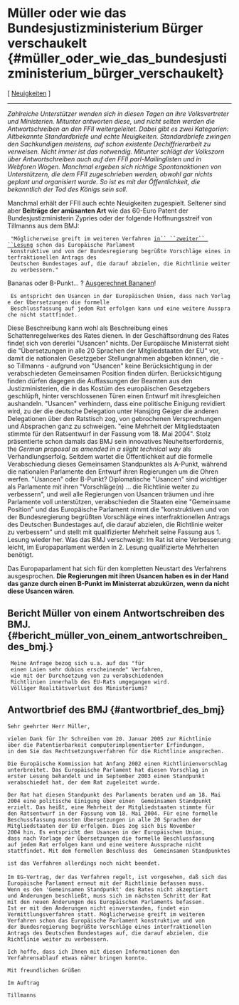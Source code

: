# Müller oder wie das Bundesjustizministerium Bürger verschaukelt {#müller_oder_wie_das_bundesjustizministerium_bürger_verschaukelt}

\[ [ Neuigkeiten](SwpatcninoDe "wikilink") \]

------------------------------------------------------------------------

*Zahlreiche Unterstützer wenden sich in diesen Tagen an ihre
Volksvertreter und Ministerien. Mitunter antworten diese, und nicht
selten werden die Antwortschreiben an den FFII weitergeleitet. Dabei
gibt es zwei Kategorien: Altbekannte Standardbriefe und echte
Neuigkeiten. Standardbriefe zwingen den Sachkundigen meistens, auf schon
existente Dechiffrierarbeit zu verweisen. Nicht immer ist das notwendig.
Mitunter schlägt der Volkszorn über Antwortschreiben auch auf den FFII
parl-Mailinglisten und in Webforen Wogen. Manchmal ergeben sich richtige
Spontanaktionen von Unterstützern, die dem FFII zugeschrieben werden,
obwohl gar nichts geplant und organisiert wurde. So ist es mit der
Öffentlichkeit, die bekanntlich der Tod des Königs sein soll.*

Manchmal erhält der FFII auch echte Neuigkeiten zugespielt. Seltener
sind aber **Beiträge der amüsanten Art** wie das 60-Euro Patent der
Bundesjustizministerin Zypries oder der folgende Hoffnungsstreif von
Tillmanns aus dem BMJ:

` "Möglicherweise greift im weiteren Verfahren `[`in`` ``zweiter`` ``Lesung`](d.h. "wikilink")` schon das Europäische Parlament `\
` konstruktive und von der Bundesregierung begrüßte Vorschläge eines interfraktionellen Antrags des `\
` Deutschen Bundestages auf, die darauf abzielen, die Richtlinie weiter zu verbessern."`

Bananas oder B-Punkt\... ? [Ausgerechnet
Bananen](http://ingeb.org/songs/yeswehav.html "wikilink")!

` Es entspricht den Usancen in der Europäischen Union, dass nach Vorlage der Übersetzungen die formelle `\
` Beschlussfassung auf jedem Rat erfolgen kann und eine weitere Aussprache nicht stattfindet.`

Diese Beschreibung kann wohl als Beschreibung eines Schattenregelwerkes
des Rates dienen. In der Geschäftsordnung des Rates findet sich von
dererlei \"Usancen\" nichts. Der Europäische Ministerrat sieht die
\"Übersetzungen in alle 20 Sprachen der Mitgliedstaaten der EU\" vor,
damit die nationalen Gesetzgeber Stellungnahmen abgeben können, die - so
Tillmanns - aufgrund von \"Usancen\" keine Berücksichtigung in der
verabschiedeten Gemeinsamen Position finden dürfen. Berücksichtigung
finden dürfen dagegen die Auffassungen der Beamten aus den
Justizministerien, die in das Kostüm des europäischen Gesetzgebers
geschlüpft, hinter verschlossenen Türen einen Entwurf mit ihresgleichen
aushandeln. \"Usancen\" verhindern, dass eine politische Einigung
revidiert wird, zu der die deutsche Delegation unter Hansjörg Geiger die
anderen Delegationen über den Ratstisch zog, von gebrochenen
Versprechungen und Absprachen ganz zu schweigen. \"eine Mehrheit der
Mitgliedstaaten stimmte für den Ratsentwurf in der Fassung vom 18. Mai
2004\". Stolz präsentierte schon damals das BMJ sein innovatives
Neuheitserfordernis, the *German proposal as amended in a slight
technical way* als Verhandlungserfolg. Seitdem wartet die Öffentlichkeit
auf die formelle Verabschiedung dieses Gemeinsamen Standpunktes als
A-Punkt, während die nationalen Parlamente den Entwurf ihren Regierungen
um die Ohren werfen. \"Usancen\" oder B-Punkt? Diplomatische \"Usancen\"
sind wichtiger als Parlamente mit ihren \"Vorschläge(n) \... die
Richtlinie weiter zu verbessern\", und weil alle Regierungen von Usancen
träumen und ihre Parlamente voll unterstützen, verabschieden die Staaten
eine \"Gemeinsame Position\" und das Europäische Parlament nimmt die
\"konstruktiven und von der Bundesregierung begrüßten Vorschläge eines
interfraktionellen Antrags des Deutschen Bundestages auf, die darauf
abzielen, die Richtlinie weiter zu verbessern\" und stellt mit
qualifizierter Mehrheit seine Fassung aus 1. Lesung wieder her. Was das
BMJ verschweigt: Im Rat ist eine Verbesserung leicht, im Europaparlament
werden in 2. Lesung qualifizierte Mehrheiten benötigt.

Das Europaparlament hat sich für den kompletten Neustart des Verfahrens
ausgesprochen. **Die Regierungen mit ihren Usancen haben es in der Hand
das ganze durch einen B-Punkt im Ministerrat abzukürzen, wenn da nicht
diese Usancen wären**.

## Bericht Müller von einem Antwortschreiben des BMJ. {#bericht_müller_von_einem_antwortschreiben_des_bmj.}

` Meine Anfrage bezog sich u.a. auf das "für `\
` einen Laien sehr dubios erscheinende" Verfahren,`\
` wie mit der Durchsetzung von zu verabschiedenden `\
` Richtlinien innerhalb des EU-Rats umgegangen wird. `\
` Völliger Realitätsverlust des Ministeriums? `

## Antwortbrief des BMJ {#antwortbrief_des_bmj}

`Sehr geehrter Herr Müller,`

`vielen Dank für Ihr Schreiben vom 20. Januar 2005 zur Richtlinie`\
`über die Patentierbarkeit computerimplementierter Erfindungen,`\
`in dem Sie das Rechtsetzungsverfahren für die Richtlinie ansprechen.`

`Die Europäische Kommission hat Anfang 2002 einen Richtlinienvorschlag `\
`unterbreitet. Das Europäische Parlament hat diesen Vorschlag in `\
`erster Lesung behandelt und im September 2003 einen Standpunkt `\
`verabschiedet hat, der dem Rat zugeleitet wurde. `

`Der Rat hat diesen Standpunkt des Parlaments beraten und am 18. Mai `\
`2004 eine politische Einigung über einen  Gemeinsamen Standpunkt  `\
`erzielt. Das heißt, eine Mehrheit der Mitgliedstaaten stimmte für `\
`den Ratsentwurf in der Fassung vom 18. Mai 2004. Für eine formelle `\
`Beschussfassung mussten Übersetzungen in alle 20 Sprachen der`\
`Mitgliedstaaten der EU erfolgen. Dies zog sich bis November`\
`2004 hin. Es entspricht den Usancen in der Europäischen Union, `\
`dass nach Vorlage der Übersetzungen die formelle Beschlussfassung `\
`auf jedem Rat erfolgen kann und eine weitere Aussprache nicht `\
`stattfindet. Mit dem formellen Beschluss des  Gemeinsamen Standpunktes `\
`ist das Verfahren allerdings noch nicht beendet. `\
\
`Im EG-Vertrag, der das Verfahren regelt, ist vorgesehen, daß sich das`\
`Europäische Parlament erneut mit der Richtlinie befassen muss.`\
`Wenn es den 'Gemeinsamen Standpunkt' des Rates nicht akzeptiert `\
`und Änderungen beschließt, muss sich im nächsten Schritt der Rat `\
`mit den neuen Änderungen des Europäischen Parlaments befassen. `\
`Ist er mit den Änderungen nicht einverstanden, findet ein `\
`Vermittlungsverfahren statt. Möglicherweise greift im weiteren `\
`Verfahren schon das Europäische Parlament konstruktive und von `\
`der Bundesregierung begrüßte Vorschläge eines interfraktionellen `\
`Antrags des Deutschen Bundestages auf, die darauf abzielen, die `\
`Richtlinie weiter zu verbessern. `

`Ich hoffe, dass ich Ihnen mit diesen Informationen den `\
`Verfahrensablauf etwas näher bringen konnte. `

`Mit freundlichen Grüßen `

`Im Auftrag `

`Tillmanns`
